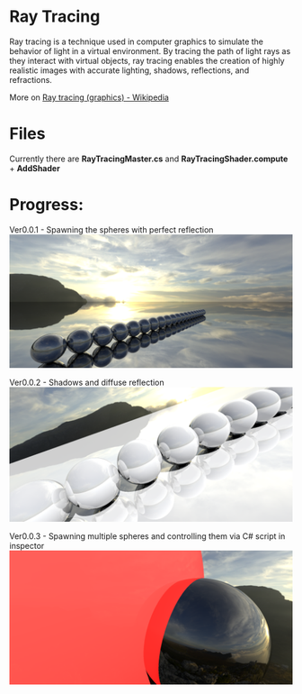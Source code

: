 # Ray Tracing

Ray tracing is a technique used in computer graphics to simulate the behavior of light in a virtual environment. By tracing the path of light rays as they interact with virtual objects, ray tracing enables the creation of highly realistic images with accurate lighting, shadows, reflections, and refractions. 

More on [Ray tracing (graphics) - Wikipedia](https://en.wikipedia.org/wiki/Ray_tracing_(graphics))

# Files

Currently there are **RayTracingMaster.cs** and **RayTracingShader.compute**  + **AddShader**

# Progress:

Ver0.0.1 - Spawning the spheres with perfect reflection
![alt text](https://raw.githubusercontent.com/romanokeser/RayTracing/main/Assets/Textures/example1.png)

Ver0.0.2 - Shadows and diffuse reflection 
![alt text](https://raw.githubusercontent.com/romanokeser/RayTracing/main/Assets/Textures/example2shadows.png)

Ver0.0.3 - Spawning multiple spheres and controlling them via C# script in inspector
![alt text](https://github.com/romanokeser/RayTracing/blob/main/Assets/Textures/example3multipleSphereColors.png)